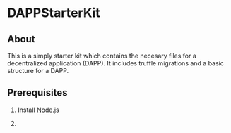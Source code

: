 # DAPPStarterKit

## About
This is a simply starter kit which contains the necesary files for a decentralized application (DAPP). It includes truffle migrations and a basic structure for a DAPP. 

## Prerequisites

1. Install [Node.js](https://nodejs.org/en/download/)

2.
